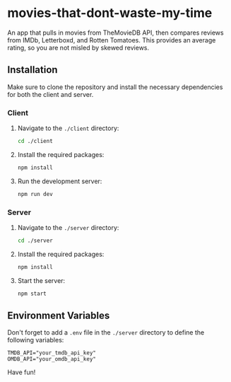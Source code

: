 # movies-that-dont-waste-my-time

An app that pulls in movies from TheMovieDB API, then compares reviews from IMDb, Letterboxd, and Rotten Tomatoes. This provides an average rating, so you are not misled by skewed reviews.

## Installation

Make sure to clone the repository and install the necessary dependencies for both the client and server.

### Client

1. Navigate to the `./client` directory:
    ```bash
    cd ./client
    ```
2. Install the required packages:
    ```bash
    npm install
    ```
3. Run the development server:
    ```bash
    npm run dev
    ```

### Server

1. Navigate to the `./server` directory:
    ```bash
    cd ./server
    ```
2. Install the required packages:
    ```bash
    npm install
    ```
3. Start the server:
    ```bash
    npm start
    ```

## Environment Variables

Don't forget to add a `.env` file in the `./server` directory to define the following variables:

```env
TMDB_API="your_tmdb_api_key"
OMDB_API="your_omdb_api_key"
```

Have fun!
